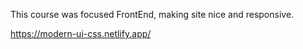 This course was focused FrontEnd, making site nice and responsive.


https://modern-ui-css.netlify.app/

